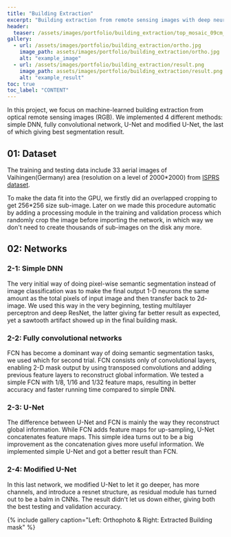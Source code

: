 ```yaml
---
title: "Building Extraction"
excerpt: "Building extraction from remote sensing images with deep neural networks."
header:
  teaser: /assets/images/portfolio/building_extraction/top_mosaic_09cm_area1-th.png
gallery:
  - url: /assets/images/portfolio/building_extraction/ortho.jpg
    image_path: assets/images/portfolio/building_extraction/ortho.jpg
    alt: "example_image"
  - url: /assets/images/portfolio/building_extraction/result.png
    image_path: assets/images/portfolio/building_extraction/result.png
    alt: "example_result"
toc: true
toc_label: "CONTENT"
---
```


In this project, we focus on machine-learned building extraction from optical remote sensing images (RGB). We implemented 4 different methods: simple DNN, fully convolutional network, U-Net and modified U-Net, the last of which giving best segmentation result.

## 01: Dataset

The training and testing data include 33 aerial images of Vaihingen(Germany) area (resolution on a level of 2000*2000) from [ISPRS dataset](http://www2.isprs.org/commissions/comm3/wg4/tests.html).

To make the data fit into the GPU, we firstly did an overlapped cropping to get 256*256 size sub-image. Later on we made this procedure automatic by adding a processing module in the training and validation process which randomly crop the image before importing the network, in which way we don't need to create thousands of sub-images on the disk any more.

## 02: Networks

### 2-1: Simple DNN

The very initial way of doing pixel-wise semantic segmentation instead of image classification was to make the final output 1-D neurons the same amount as the total pixels of input image and then transfer back to 2d-image. We used this way in the very beginning, testing multilayer perceptron and deep ResNet, the latter giving far better result as expected, yet a sawtooth artifact showed up in the final building mask.

### 2-2: Fully convolutional networks

FCN has become a dominant way of doing semantic segmentation tasks, we used which for second trial. FCN consists only of convolutional layers, enabling 2-D mask output by using transposed convolutions and adding previous feature layers to reconstruct global information. We tested a simple FCN with 1/8, 1/16 and 1/32 feature maps, resulting in better accuracy and faster running time compared to simple DNN.

### 2-3: U-Net

The difference between U-Net and FCN is mainly the way they reconstruct global information. While FCN adds feature maps for up-sampling, U-Net concatenates feature maps. This simple idea turns out to be a big improvement as the concatenation gives more useful information. We implemented simple U-Net and got a better result than FCN.

### 2-4: Modified U-Net

In this last network, we modified U-Net to let it go deeper, has more channels, and introduce a resnet structure, as residual module has turned out to be a balm in CNNs. The result didn't let us down either, giving both the best testing and validation accuracy.

{% include gallery caption="Left: Orthophoto  &  Right: Extracted Building mask" %}